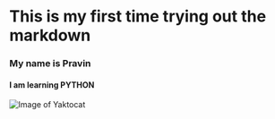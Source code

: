 # This is my first time trying out the markdown
### My name is Pravin
#### I am learning PYTHON
![Image of Yaktocat](https://octodex.github.com/images/yaktocat.png)
